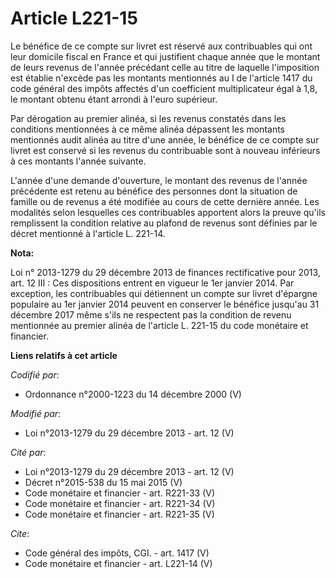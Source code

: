 # Article L221-15

Le bénéfice de ce compte sur livret est réservé aux contribuables qui ont leur domicile fiscal en France et qui justifient
chaque année que le montant de leurs revenus de l'année précédant celle au titre de laquelle l'imposition est établie
n'excède pas les montants mentionnés au I de l'article 1417 du code général des impôts affectés d'un coefficient
multiplicateur égal à 1,8, le montant obtenu étant arrondi à l'euro supérieur. 

Par dérogation au premier alinéa, si les revenus constatés dans les conditions mentionnées à ce même alinéa dépassent les
montants mentionnés audit alinéa au titre d'une année, le bénéfice de ce compte sur livret est conservé si les revenus du
contribuable sont à nouveau inférieurs à ces montants l'année suivante. 

L'année d'une demande d'ouverture, le montant des revenus de l'année précédente est retenu au bénéfice des personnes dont la
situation de famille ou de revenus a été modifiée au cours de cette dernière année. Les modalités selon lesquelles ces
contribuables apportent alors la preuve qu'ils remplissent la condition relative au plafond de revenus sont définies par le
décret mentionné à l'article L. 221-14.

**Nota:**

Loi n° 2013-1279 du 29 décembre 2013 de finances rectificative pour 2013, art. 12 III : Ces dispositions entrent en vigueur
le 1er janvier 2014. Par exception, les contribuables qui détiennent un compte sur livret d'épargne populaire au 1er janvier
2014 peuvent en conserver le bénéfice jusqu'au 31 décembre 2017 même s'ils ne respectent pas la condition de revenu
mentionnée au premier alinéa de l'article L. 221-15 du code monétaire et financier.

**Liens relatifs à cet article**

_Codifié par_:

  - Ordonnance n°2000-1223 du 14 décembre 2000 (V)

_Modifié par_:

  - Loi n°2013-1279 du 29 décembre 2013 - art. 12 (V)

_Cité par_:

  - Loi n°2013-1279 du 29 décembre 2013 - art. 12 (V)
  - Décret n°2015-538 du 15 mai 2015 (V)
  - Code monétaire et financier - art. R221-33 (V)
  - Code monétaire et financier - art. R221-34 (V)
  - Code monétaire et financier - art. R221-35 (V)

_Cite_:

  - Code général des impôts, CGI. - art. 1417 (V)
  - Code monétaire et financier - art. L221-14 (V)
